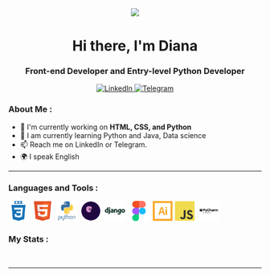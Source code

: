 <div id="header" align="center">
  <img src="https://media.giphy.com/media/v1.Y2lkPTc5MGI3NjExNGZ5aGl1NmZ5N3V2bG5ncTFnM3lzeXFudjZqcW9oY2w3a2pucWRmaiZlcD12MV9pbnRlcm5hbF9naWZfYnlfaWQmY3Q9cw/0hfEgeRNgwhZeK3kPq/giphy.gif" width="120"/>
  <h1>Hi there, I'm  Diana </h1>
  <h3>Front-end Developer and Entry-level Python Developer</h3>
</div>

<div id="socials" align="center">
    <a href="https://www.linkedin.com/in/diana-ustinova-740295219/">
    <img src="https://img.shields.io/badge/LinkedIn-blue?style=for-the-badge&logo=linkedin&logoColor=white" alt="LinkedIn"/>
</a>

 <a href="https://t.me/dianalitd">
    <img src="https://img.shields.io/badge/Telegram-blue?style=for-the-badge&logo=telegram&logoColor=white" alt="Telegram"/>
</a>

</div>



### About Me :
- 🔭 I'm currently working on **HTML, CSS, and Python**
- 🌱 I am currently learning Python and Java, Data science
- 📫 Reach me on <a href="https://www.linkedin.com/in/diana-ustinova-740295219/" style="text-decoration: none; color: inherit;">LinkedIn</a> or <a href="https://t.me/dianalitd" style="text-decoration: none; color: inherit;">Telegram</a>.
- 🌍 I speak English

  
---


### Languages and Tools :


<div>
    <img src="https://github.com/devicons/devicon/blob/master/icons/css3/css3-plain-wordmark.svg"  title="CSS3" alt="CSS" width="40" height="40"/>&nbsp;
    <img src="https://github.com/devicons/devicon/blob/master/icons/html5/html5-original.svg" title="HTML5" alt="HTML" width="40" height="40"/>&nbsp;
    <img src="https://github.com/devicons/devicon/blob/master/icons/python/python-original-wordmark.svg" title="Python" alt="Python" width="40" height="40"/>&nbsp;
    <img src="https://github.com/devicons/devicon/blob/master/icons/aftereffects/aftereffects-original.svg" title="AfterEffects" alt="JavaScript" width="40" height="40"/>&nbsp;
    <img src="https://github.com/devicons/devicon/blob/master/icons/django/django-plain-wordmark.svg" title="JavaScript" alt="AfterEffects" width="40" height="40"/>&nbsp;
    <img src="https://github.com/devicons/devicon/blob/master/icons/figma/figma-original.svg" title="Figma" alt="Figma" width="40" height="40"/>&nbsp;
    <img src="https://github.com/devicons/devicon/blob/master/icons/illustrator/illustrator-line.svg" title="Illustrator" **alt="Illustrator" width="40" height="40"/>
  <img src="https://github.com/devicons/devicon/blob/master/icons/javascript/javascript-original.svg" title="JavaScript" alt="JavaScript" width="40" height="40"/>&nbsp;
  <img src="https://github.com/devicons/devicon/blob/master/icons/pycharm/pycharm-original-wordmark.svg" title="pycharm" alt="pycharm" width="40" height="40"/>&nbsp;
  </div>





### My Stats :


<div id="stat" align="center">
    <img src="http://github-profile-summary-cards.vercel.app/api/cards/profile-details?username=DianaLit13&theme=github_dark")
" alt=""/>
    <img src="http://github-profile-summary-cards.vercel.app/api/cards/most-commit-language?username=DianaLit13&theme=github_dark" alt=""/>
     <img src="http://github-profile-summary-cards.vercel.app/api/cards/stats?username=DianaLit13&theme=github_dark" alt=""/>
</div>

---
